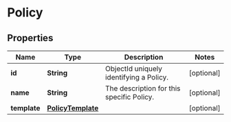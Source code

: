 
# Policy

## Properties
Name | Type | Description | Notes
------------ | ------------- | ------------- | -------------
**id** | **String** | ObjectId uniquely identifying a Policy. |  [optional]
**name** | **String** | The description for this specific Policy. |  [optional]
**template** | [**PolicyTemplate**](PolicyTemplate.md) |  |  [optional]




